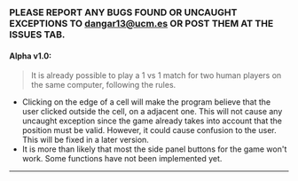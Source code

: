 ### PLEASE REPORT ANY BUGS FOUND OR UNCAUGHT EXCEPTIONS TO dangar13@ucm.es OR POST THEM AT THE ISSUES TAB.

#### Alpha v1.0:
> It is already possible to play a 1 vs 1 match for two human players on the same computer, following the rules.

- Clicking on the edge of a cell will make the program believe that the user clicked outside the cell, on a adjacent one. This will not cause any uncaught exception since the game already takes into account that the position must be valid. However, it could cause confusion to the user. This will be fixed in a later version.
- It is more than likely that most the side panel buttons for the game won't work. Some functions have not been implemented yet.

-----------------------------------------------------------------------------

